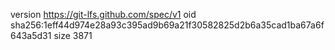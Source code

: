 version https://git-lfs.github.com/spec/v1
oid sha256:1eff44d974e28a93c395ad9b69a21f30582825d2b6a35cad1ba67a6f643a5d31
size 3871
